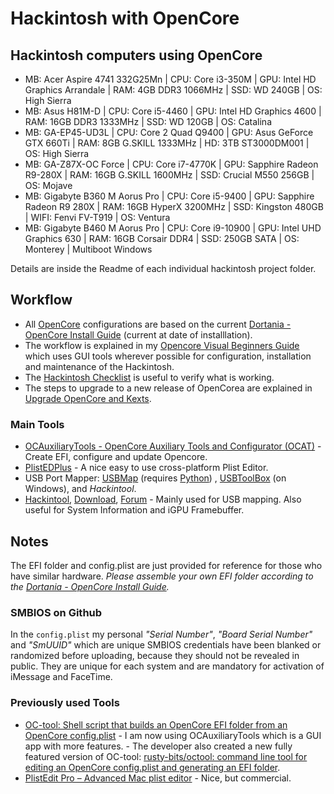 # Hackintosh with OpenCore

## Hackintosh computers using OpenCore

+ MB: Acer Aspire 4741 332G25Mn | CPU: Core i3-350M | GPU: Intel HD Graphics Arrandale | RAM: 4GB DDR3 1066MHz | SSD: WD 240GB | OS: High Sierra
+ MB: Asus H81M-D | CPU: Core i5-4460 | GPU:  Intel HD Graphics 4600 | RAM: 16GB  DDR3 1333MHz | SSD: WD 120GB | OS: Catalina
+ MB: GA-EP45-UD3L | CPU: Core 2 Quad Q9400 | GPU: Asus GeForce GTX 660Ti | RAM: 8GB G.SKILL 1333MHz | HD: 3TB ST3000DM001 | OS: High Sierra
+ MB: GA-Z87X-OC Force | CPU: Core i7-4770K | GPU: Sapphire Radeon R9-280X | RAM: 16GB G.SKILL 1600MHz | SSD: Crucial M550 256GB | OS: Mojave
+ MB: Gigabyte B360 M Aorus Pro | CPU: Core i5-9400 | GPU: Sapphire Radeon R9 280X | RAM: 16GB HyperX 3200MHz | SSD: Kingston 480GB | WIFI: Fenvi FV-T919 | OS: Ventura
+ MB: Gigabyte B460 M Aorus Pro | CPU: Core i9-10900 | GPU: Intel UHD Graphics 630 | RAM: 16GB Corsair DDR4 | SSD: 250GB SATA | OS: Monterey | Multiboot Windows

Details are inside the Readme of each individual hackintosh project folder.

## Workflow

- All [OpenCore](https://github.com/acidanthera/OpenCorePkg) configurations are based on the current [Dortania - OpenCore Install Guide](https://dortania.github.io/OpenCore-Install-Guide/) (current at date of installlation).
- The workflow is explained in my [Opencore Visual Beginners Guide](https://chriswayg.gitbook.io/opencore-visual-beginners-guide/) which uses GUI tools wherever possible for configuration, installation and maintenance of the Hackintosh.
- The [Hackintosh Checklist](https://chriswayg.gitbook.io/opencore-visual-beginners-guide/install/hackintosh-checklist) is useful to verify what is working.
- The steps to upgrade to a new release of OpenCorea are explained in [Upgrade OpenCore and Kexts](https://chriswayg.gitbook.io/opencore-visual-beginners-guide/oc-auxiliary-tool-upgrade#upgrade-opencore-and-kexts).

### Main Tools

- [OCAuxiliaryTools - OpenCore Auxiliary Tools and Configurator (OCAT)](https://github.com/ic005k/QtOpenCoreConfig) - Create EFI, configure and update Opencore.
- [PlistEDPlus](https://github.com/ic005k/PlistEDPlus) - A nice easy to use cross-platform Plist Editor.
- USB Port Mapper: [USBMap](https://github.com/corpnewt/USBMap) (requires [Python](https://www.python.org/downloads/)) , [USBToolBox](https://github.com/USBToolBox/tool) (on Windows), and *Hackintool*.
- [Hackintool](https://github.com/headkaze/Hackintool), [Download](http://headsoft.com.au/download/mac/Hackintool.zip), [Forum](https://www.insanelymac.com/forum/topic/335018-hackintool-v283/) - Mainly used for USB mapping. Also useful for System Information and iGPU Framebuffer.

## Notes

The EFI folder and config.plist are just provided for reference for those who have similar hardware. *Please assemble your own EFI folder according to the [Dortania - OpenCore Install Guide](https://dortania.github.io/OpenCore-Install-Guide/).*

### SMBIOS on Github

In the `config.plist` my personal *"Serial Number"*, *"Board Serial Number"* and *"SmUUID"* which are unique SMBIOS credentials have been blanked or randomized before uploading, because they should not be revealed in public. They are unique for each system and are mandatory for activation of iMessage and FaceTime.

### Previously used Tools

- [OC-tool: Shell script that builds an OpenCore EFI folder from an OpenCore config.plist](https://github.com/rusty-bits/OC-tool) - I am now using OCAuxiliaryTools which is a GUI app with more features. - The developer also created a new fully featured version of OC-tool: [rusty-bits/octool: command line tool for editing an OpenCore config.plist and generating an EFI folder](https://github.com/rusty-bits/octool).
- [PlistEdit Pro – Advanced Mac plist editor](https://www.fatcatsoftware.com/plisteditpro/) - Nice, but commercial.
